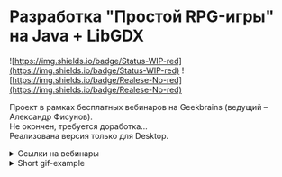 # Разработка "Простой RPG-игры" на Java + LibGDX
![https://img.shields.io/badge/Status-WIP-red](https://img.shields.io/badge/Status-WIP-red) ![https://img.shields.io/badge/Realese-No-red](https://img.shields.io/badge/Realese-No-red)

Проект в рамках бесплатных вебинаров на Geekbrains (ведущий – Александр Фисунов).  
Не окончен, требуется доработка...  
Реализована версия только для Desktop.

<details>
<summary>Ссылки на вебинары </summary>

* [Часть 1](https://geekbrains.ru/events/1375)  
* [Часть 2](https://geekbrains.ru/events/1376)  
* [Часть 3](https://geekbrains.ru/events/1377)  
* [Часть 4](https://geekbrains.ru/events/1378)  

</details>


<details>
<summary>Short gif-example</summary>

![SimpleRPG_example](https://github.com/InsaneDan/InsaneDan/blob/main/SimpleRPG%20example.gif)

</details>

